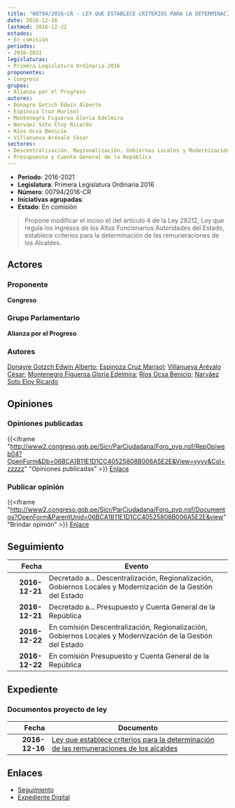 ```yaml
---
title: "00794/2016-CR - LEY QUE ESTABLECE CRITERIOS PARA LA DETERMINACIÓN DE LAS REMUNERACIONES DE LOS ALCALDES"
date: 2016-12-16
lastmod: 2016-12-22
estados:
- En comisión
periodos:
- 2016-2021
legislaturas:
- Primera Legislatura Ordinaria 2016
proponentes:
- Congreso
grupos:
- Alianza por el Progreso
autores:
- Donayre Gotzch Edwin Alberto
- Espinoza Cruz Marisol
- Montenegro Figueroa Gloria Edelmira
- Narváez Soto Eloy Ricardo
- Ríos Ocsa Benicio
- Villanueva Arévalo César
sectores:
- Descentralización, Regionalización, Gobiernos Locales y Modernización de la Gestión del Estado
- Presupuesto y Cuenta General de la República
---
```

- **Periodo**: 2016-2021
- **Legislatura**: Primera Legislatura Ordinaria 2016
- **Número**: 00794/2016-CR
- **Iniciativas agrupadas**: 
- **Estado**: En comisión

> Propone modificar el inciso e) del artículo 4 de la Ley 28212, Ley que regula los ingresos de los Altos Funcionarios Autoridades del Estado, establece criterios para la determinación de las remuneraciones de los Alcaldes.


## Actores

### Proponente

**Congreso**

### Grupo Parlamentario

**Alianza por el Progreso**

### Autores

[Donayre Gotzch Edwin Alberto](mailto:mailto:edonayre@congreso.gob.pe); [Espinoza Cruz Marisol](mailto:mailto:mespinozac@congreso.gob.pe); [Villanueva Arévalo César](mailto:mailto:cvillanueva@congreso.gob.pe); [Montenegro Figueroa Gloria Edelmira](mailto:mailto:gmontenegrof@congreso.gob.pe); [Ríos Ocsa Benicio](mailto:mailto:brios@congreso.gob.pe); [Narváez Soto Eloy Ricardo](mailto:mailto:enarvaez@congreso.gob.pe)

## Opiniones

### Opiniones publicadas

{{<iframe "http://www2.congreso.gob.pe/Sicr/ParCiudadana/Foro_pvp.nsf/RepOpiweb04?OpenForm&Db=06BCA1B11E1D1CC40525808B006A5E2E&View=yyyy&Col=zzzzz" "Opiniones publicadas" >}}
[Enlace](http://www2.congreso.gob.pe/Sicr/ParCiudadana/Foro_pvp.nsf/RepOpiweb04?OpenForm&Db=06BCA1B11E1D1CC40525808B006A5E2E&View=yyyy&Col=zzzzz)

### Publicar opinión

{{<iframe "http://www2.congreso.gob.pe/Sicr/ParCiudadana/Foro_pvp.nsf/Documentos?OpenForm&ParentUnid=06BCA1B11E1D1CC40525808B006A5E2E&view" "Brindar opinión" >}}
[Enlace](http://www2.congreso.gob.pe/Sicr/ParCiudadana/Foro_pvp.nsf/Documentos?OpenForm&ParentUnid=06BCA1B11E1D1CC40525808B006A5E2E&view)


## Seguimiento

| Fecha | Evento |
|------:|--------|
| **2016-12-21** | Decretado a... Descentralización, Regionalización, Gobiernos Locales y Modernización de la Gestión del Estado |
| **2016-12-21** | Decretado a... Presupuesto y Cuenta General de la República |
| **2016-12-22** | En comisión Descentralización, Regionalización, Gobiernos Locales y Modernización de la Gestión del Estado |
| **2016-12-22** | En comisión Presupuesto y Cuenta General de la República |

## Expediente

### Documentos proyecto de ley

| Fecha | Documento |
|------:|-----------|
| **2016-12-16** | [Ley que establece criterios para la determinación de las remuneraciones de los alcaldes](http://www.leyes.congreso.gob.pe/Documentos/2016_2021/Proyectos_de_Ley_y_de_Resoluciones_Legislativas/PL0079420161216.pdf) |

## Enlaces

- [Seguimiento](http://www2.congreso.gob.pe/Sicr/TraDocEstProc/CLProLey2016.nsf/f7fff46988ca05b1052578e100829cc7/274d076c959bb69c0525808b00697919?OpenDocument)
- [Expediente Digital](http://www2.congreso.gob.pe/Sicr/TraDocEstProc/Expvirt_2011.nsf/visbusqptramdoc1621/00794?opendocument)

